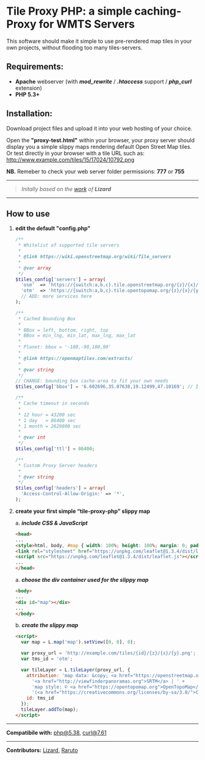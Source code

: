 # Tile Proxy PHP: a simple caching-Proxy for WMTS Servers

This software should make it simple to use pre-rendered map tiles in your own projects, without flooding too many tiles-servers.

## Requirements:

- **Apache** webserver (with **_mod_rewrite_** / **_.htaccess_** support / **_php_curl_** extension)
- **PHP 5.3+**

## Installation:

Download project files and upload it into your web hosting of your choice.

Open the **"proxy-test.html"** within your browser, your proxy server should display you a simple slippy maps rendering default Open Street Map tiles.
Or test directly  in your browser with a tile URL such as: http://www.example.com/tiles/15/17024/10792.png 

**NB.** Remeber to check your web server folder permissions: **777** or **755**

---

> _Initally based on the [work](https://wiki.openstreetmap.org/wiki/ProxySimplePHP) of **Lizard**_

---

## How to use

1. **edit the default "config.php"**
    ```php
    /**
     * Whitelist of supported tile servers
     *
     * @link https://wiki.openstreetmap.org/wiki/Tile_servers
     *
     * @var array
     */
    $tiles_config['servers'] = array(
      'osm'  => 'https://{switch:a,b,c}.tile.openstreetmap.org/{z}/{x}/{y}.png',
      'otm'  => 'https://{switch:a,b,c}.tile.opentopomap.org/{z}/{x}/{y}.png',
      // ADD: more services here
    );

    /**
     * Cached Bounding Box
     *
     * BBox = left, bottom, right, top
     * BBox = min_lng, min_lat, max_lng, max_lat
     *
     * Planet: bbox = '-180,-90,180,90'
     *
     * @link https://openmaptiles.com/extracts/
     *
     * @var string
     */
    // CHANGE: bounding box cache-area to fit your own needs
    $tiles_config['bbox'] = '6.602696,35.07638,19.12499,47.10169'; // Italy tiles are cached, others are proxied!

    /**
     * Cache timeout in seconds
     *
     * 12 hour = 43200 sec
     * 1 day   = 86400 sec
     * 1 month = 2629800 sec
     *
     * @var int
     */
    $tiles_config['ttl'] = 86400;

    /**
     * Custom Proxy Server headers
     *
     * @var string
     */
    $tiles_config['headers'] = array(
      'Access-Control-Allow-Origin:' => '*',
    );
    ```

2. **create your first simple “tile-proxy-php” slippy map**
    
    a. **_include CSS & JavaScript_**
    ```html
    <head>
    ...
    <style>html, body, #map { width: 100%; height: 100%; margin: 0; padding: 0; }</style>
    <link rel="stylesheet" href="https://unpkg.com/leaflet@1.3.4/dist/leaflet.css" />
    <script src="https://unpkg.com/leaflet@1.3.4/dist/leaflet.js"></script>
    ...
    </head>
    ```
    
    a. **_choose the div container used for the slippy map_**
    ```html
    <body>
    ...
    <div id="map"></div>
    ...
    </body>
    ```
    b. **_create the slippy map_**
    ```html
    <script>
      var map = L.map('map').setView([0, 0], 0);

      var proxy_url = 'http://example.com/tiles/{id}/{z}/{x}/{y}.png'; // NB: CHANGE: "http://example.com/tiles" to fit your own needs
      var tms_id = 'otm';

      var tileLayer = L.tileLayer(proxy_url, {
        attribution: 'map data: &copy; <a href="https://openstreetmap.org/copyright">OpenStreetMap</a> contributors, ' + 
          '<a href="http://viewfinderpanoramas.org">SRTM</a> | ' + 
          'map style: © <a href="https://opentopomap.org">OpenTopoMap</a> ' + 
          '(<a href="https://creativecommons.org/licenses/by-sa/3.0/">CC-BY-SA</a>), ',
        id: tms_id
      });
      tileLayer.addTo(map);
    </script>
    ```
---

**Compatibile with:** php@5.38, curl@7.61

---

**Contributors:** [Lizard](https://wiki.openstreetmap.org/wiki/User:Lizard), [Raruto](https://github.com/Raruto/tile-proxy-php)

